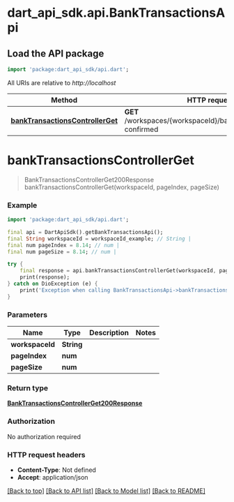 # dart_api_sdk.api.BankTransactionsApi

## Load the API package
```dart
import 'package:dart_api_sdk/api.dart';
```

All URIs are relative to *http://localhost*

Method | HTTP request | Description
------------- | ------------- | -------------
[**bankTransactionsControllerGet**](BankTransactionsApi.md#banktransactionscontrollerget) | **GET** /workspaces/{workspaceId}/bank/transactions/not-confirmed | 


# **bankTransactionsControllerGet**
> BankTransactionsControllerGet200Response bankTransactionsControllerGet(workspaceId, pageIndex, pageSize)



### Example
```dart
import 'package:dart_api_sdk/api.dart';

final api = DartApiSdk().getBankTransactionsApi();
final String workspaceId = workspaceId_example; // String | 
final num pageIndex = 8.14; // num | 
final num pageSize = 8.14; // num | 

try {
    final response = api.bankTransactionsControllerGet(workspaceId, pageIndex, pageSize);
    print(response);
} catch on DioException (e) {
    print('Exception when calling BankTransactionsApi->bankTransactionsControllerGet: $e\n');
}
```

### Parameters

Name | Type | Description  | Notes
------------- | ------------- | ------------- | -------------
 **workspaceId** | **String**|  | 
 **pageIndex** | **num**|  | 
 **pageSize** | **num**|  | 

### Return type

[**BankTransactionsControllerGet200Response**](BankTransactionsControllerGet200Response.md)

### Authorization

No authorization required

### HTTP request headers

 - **Content-Type**: Not defined
 - **Accept**: application/json

[[Back to top]](#) [[Back to API list]](../README.md#documentation-for-api-endpoints) [[Back to Model list]](../README.md#documentation-for-models) [[Back to README]](../README.md)

